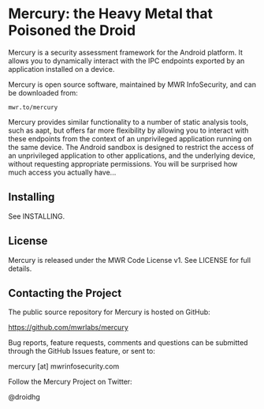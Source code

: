 Mercury: the Heavy Metal that Poisoned the Droid
================================================

Mercury is a security assessment framework for the Android platform. It allows you to dynamically interact with the IPC endpoints exported by an application installed on a device.

Mercury is open source software, maintained by MWR InfoSecurity, and can be downloaded
from:

    mwr.to/mercury

Mercury provides similar functionality to a number of static analysis tools, such as aapt, but offers far more flexibility by allowing you to interact with these endpoints from the context of an unprivileged application running on the same device. The Android sandbox is designed to restrict the access of an unprivileged application to other applications, and the underlying device, without requesting appropriate permissions. You will be surprised how much access you actually have...


Installing
----------

See INSTALLING.


License
-------

Mercury is released under the MWR Code License v1. See LICENSE for full details.


Contacting the Project
----------------------

The public source repository for Mercury is hosted on GitHub:

  https://github.com/mwrlabs/mercury

Bug reports, feature requests, comments and questions can be submitted through the GitHub Issues feature, or sent to:

  mercury [at] mwrinfosecurity.com

Follow the Mercury Project on Twitter:

  @droidhg


